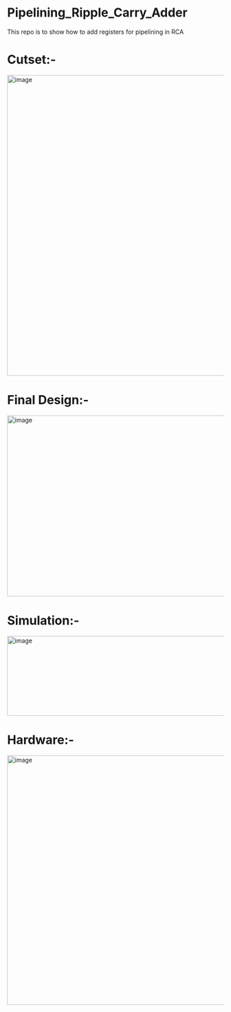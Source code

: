 # Pipelining_Ripple_Carry_Adder
This repo is to show how to add registers for pipelining in RCA

# Cutset:- 
<img width="894" height="698" alt="image" src="https://github.com/user-attachments/assets/1e97fcfe-4da7-481e-bbe8-80e352fd9c45" />


# Final Design:- 
<img width="675" height="420" alt="image" src="https://github.com/user-attachments/assets/68aa9a73-4472-4309-ad9e-fd9f33209a11" />


# Simulation:- 
<img width="1611" height="185" alt="image" src="https://github.com/user-attachments/assets/df280737-ad49-42d3-a6bf-110cc196f6d3" />


# Hardware:- 
<img width="1183" height="579" alt="image" src="https://github.com/user-attachments/assets/20981bea-f77b-4f7e-9662-c2955280132c" />




